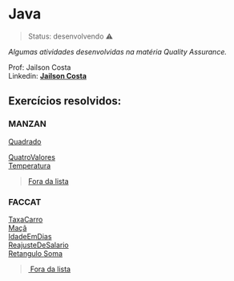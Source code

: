# Java

> Status: desenvolvendo ⚠️

_Algumas atividades desenvolvidas na matéria Quality Assurance._
<br>

Prof: Jailson Costa
<br>
Linkedin: **[Jailson Costa](https://www.linkedin.com/in/jailson-costa-dos-santos/)**


## Exercícios resolvidos:

### MANZAN 


<div> 
  <a href="https://github.com/caioz95/Java/blob/main/QualityAssurance/src/Manzan/Quadrado.java" target="_blank"> Quadrado </a>



 <a href="https://github.com/caioz95/Java/blob/main/QualityAssurance/src/Manzan/QuatroValores.java" target="_blank"> QuatroValores
   </a> <br>
    <a href="https://github.com/caioz95/Java/blob/main/QualityAssurance/src/Manzan/Temperatura.java" target="_blank"> Temperatura </a> <br>
     
</div>

>  <a href="https://github.com/caioz95/Java/tree/main/QualityAssurance/src/Manzan" target="_blank"> Fora da lista </a>






### FACCAT

<div> 
  <a href=https://github.com/caioz95/Java/blob/main/QualityAssurance/src/FacCat/TaxaCarro.java" target="_blank"> TaxaCarro </a> <br>
 <a href=https://github.com/caioz95/Java/blob/main/QualityAssurance/src/FacCat/Maca.java" target="_blank"> Maçã </a> <br>
    <a href="https://github.com/caioz95/Java/blob/main/QualityAssurance/src/FacCat/IdadeEmDias.java" target="_blank"> IdadeEmDias</a> <br>
     <a href="https://github.com/caioz95/Java/blob/main/QualityAssurance/src/FacCat/ReajusteDeSalario.java" target="_blank"> ReajusteDeSalario </a> <br>
      <a href="https://github.com/caioz95/Java/blob/main/QualityAssurance/src/FacCat/Retangulo.java" target="_blank"> Retangulo </a>
      <a href="https://github.com/caioz95/Java/blob/main/QualityAssurance/src/FacCat/Soma.java" target="_blank"> Soma </a>

  
  > <a href="https://github.com/caioz95/Java/tree/main/QualityAssurance/src/FacCat" target="_blank"> Fora da lista </a>
